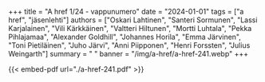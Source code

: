 +++
title = "A href 1/24 - vappunumero"
date = "2024-01-01"
tags = ["a href", "jäsenlehti"]
authors = ["Oskari Lahtinen", "Santeri Sormunen", "Lassi Karjalainen", "Vili Kärkkäinen", "Valtteri Hiltunen", "Mortti Luhtala", "Pekka Pihlajamaa", "Alexander Goldhill", "Johannes Horila", "Emma Järvinen", "Toni Pietiläinen", "Juho Järvi", "Anni Piipponen", "Henri Forssten", "Julius Weingarth"]
summary = " "
banner = "/img/a-href/a-href-241.webp"
+++

{{< embed-pdf url="./a-href-241.pdf" >}}
